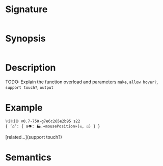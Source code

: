 # Signature
```vikid-signature
```

# Synopsis
```vikid-synopsis
```

# Description
TODO: Explain the function overload and parameters `make`, `allow hover?`, `support touch?`, `output`

# Example
```vikid-script
𝕍i𝕂i𝔻 v0.7-750-g7e6c265e2b95 s22
{ ‘⌂’: { a👁: 🏭.«mousePosition»(☒, ☑) } }
```


[related...](support touch?)

# Semantics